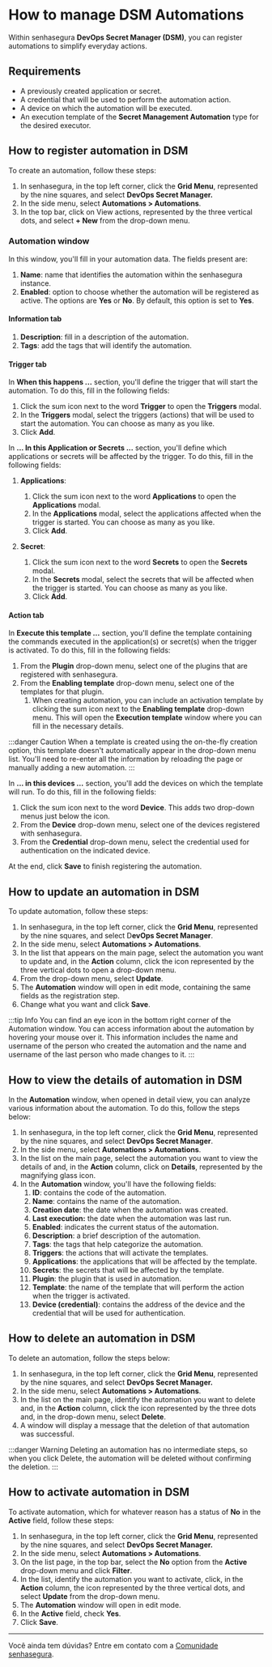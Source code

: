 # How to manage DSM Automations

Within senhasegura **DevOps Secret Manager (DSM)**, you can register automations to simplify everyday actions.

## Requirements

* A previously created application or secret.
* A credential that will be used to perform the automation action.
* A device on which the automation will be executed.
* An execution template of the **Secret Management Automation** type for the desired executor.

## How to register automation in DSM

To create an automation, follow these steps:

1. In senhasegura, in the top left corner, click the **Grid Menu**, represented by the nine squares, and select **DevOps Secret Manager.**
2. In the side menu, select **Automations > Automations**.
3. In the top bar, click on View actions, represented by the three vertical dots, and select **+ New** from the drop-down menu.

### Automation window

In this window, you'll fill in your automation data. The fields present are:

1. **Name**: name that identifies the automation within the senhasegura instance.
2. **Enabled**: option to choose whether the automation will be registered as active. The options are **Yes** or **No**. By default, this option is set to **Yes**.

#### Information tab

1. **Description**: fill in a description of the automation.
2. **Tags**: add the tags that will identify the automation.

#### Trigger tab

In **When this happens ...** section, you'll define the trigger that will start the automation. To do this, fill in the following fields:

1. Click the sum icon next to the word **Trigger** to open the **Triggers** modal.
2. In the **Triggers** modal, select the triggers (actions) that will be used to start the automation. You can choose as many as you like.
3. Click **Add**.

In **... In this Application or Secrets ...** section, you'll define which applications or secrets will be affected by the trigger. To do this, fill in the following fields:

1. **Applications**:

   1. Click the sum icon next to the word **Applications** to open the **Applications** modal.
   2. In the **Applications** modal, select the applications affected when the trigger is started. You can choose as many as you like.
   3. Click **Add**.
2. **Secret**:

   1. Click the sum icon next to the word **Secrets** to open the **Secrets** modal.
   2. In the **Secrets** modal, select the secrets that will be affected when the trigger is started. You can choose as many as you like.
   3. Click **Add**.

#### Action tab

In **Execute this template …** section, you'll define the template containing the commands executed in the application(s) or secret(s) when the trigger is activated. To do this, fill in the following fields:

1. From the **Plugin** drop-down menu, select one of the plugins that are registered with senhasegura.
2. From the **Enabling template** drop-down menu, select one of the templates for that plugin.
   1. When creating automation, you can include an activation template by clicking the sum icon next to the **Enabling template** drop-down menu. This will open the **Execution template** window where you can fill in the necessary details.

:::danger Caution
When a template is created using the on-the-fly creation option, this template doesn't automatically appear in the drop-down menu list. You'll need to re-enter all the information by reloading the page or manually adding a new automation.
:::

In **... in this devices …** section, you'll add the devices on which the template will run. To do this, fill in the following fields:

1. Click the sum icon next to the word **Device**. This adds two drop-down menus just below the icon.
2. From the **Device** drop-down menu, select one of the devices registered with senhasegura.
3. From the **Credential** drop-down menu, select the credential used for authentication on the indicated device.

At the end, click **Save** to finish registering the automation.

## How to update an automation in DSM

To update automation, follow these steps:

1. In senhasegura, in the top left corner, click the **Grid Menu**, represented by the nine squares, and select D**evOps Secret Manager**.
2. In the side menu, select **Automations > Automations**.
3. In the list that appears on the main page, select the automation you want to update and, in the **Action** column, click the icon represented by the three vertical dots to open a drop-down menu.
4. From the drop-down menu, select **Update**.
5. The **Automation** window will open in edit mode, containing the same fields as the registration step.
6. Change what you want and click **Save**.

:::tip Info
You can find an eye icon in the bottom right corner of the Automation window. You can access information about the automation by hovering your mouse over it. This information includes the name and username of the person who created the automation and the name and username of the last person who made changes to it.
:::

## How to view the details of automation in DSM

In the **Automation** window, when opened in detail view, you can analyze various information about the automation. To do this, follow the steps below:

1. In senhasegura, in the top left corner, click the **Grid Menu**, represented by the nine squares, and select **DevOps Secret Manager**.
2. In the side menu, select **Automations > Automations**.
3. In the list on the main page, select the automation you want to view the details of and, in the **Action** column, click on **Details**, represented by the magnifying glass icon.
4. In the **Automation** window, you'll have the following fields:
   1. **ID**: contains the code of the automation.
   2. **Name**: contains the name of the automation.
   3. **Creation date**: the date when the automation was created.
   4. **Last execution:** the date when the automation was last run.
   5. **Enabled**: indicates the current status of the automation.
   6. **Description**: a brief description of the automation.
   7. **Tags**: the tags that help categorize the automation.
   8. **Triggers**: the actions that will activate the templates.
   9. **Applications**: the applications that will be affected by the template.
   10. **Secrets**: the secrets that will be affected by the template.
   11. **Plugin**: the plugin that is used in automation.
   12. **Template**: the name of the template that will perform the action when the trigger is activated.
   13. **Device (credential)**: contains the address of the device and the credential that will be used for authentication.

## How to delete an automation in DSM

To delete an automation, follow the steps below:

1. In senhasegura, in the top left corner, click the **Grid Menu**, represented by the nine squares, and select **DevOps Secret Manager.**
2. In the side menu, select **Automations > Automations**.
3. In the list on the main page, identify the automation you want to delete and, in the **Action** column, click the icon represented by the three dots and, in the drop-down menu, select **Delete**.
4. A window will display a message that the deletion of that automation was successful.

:::danger Warning
Deleting an automation has no intermediate steps, so when you click Delete, the automation will be deleted without confirming the deletion.
:::

## How to activate automation in DSM

To activate automation, which for whatever reason has a status of **No** in the **Active** field, follow these steps:

1. In senhasegura, in the top left corner, click the **Grid Menu**, represented by the nine squares, and select **DevOps Secret Manager.**
2. In the side menu, select **Automations > Automations**.
3. On the list page, in the top bar, select the **No** option from the **Active** drop-down menu and click **Filter**.
4. In the list, identify the automation you want to activate, click, in the **Action** column, the icon represented by the three vertical dots, and select **Update** from the drop-down menu.
5. The **Automation** window will open in edit mode.
6. In the **Active** field, check **Yes**.
7. Click **Save**.

---

Você ainda tem dúvidas? Entre em contato com a [Comunidade senhasegura](https://community.senhasegura.io/).
